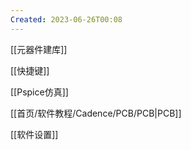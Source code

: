 ```yaml
---
Created: 2023-06-26T00:08
---
```

[[元器件建库]]

[[快捷键]]

[[Pspice仿真]]

[[首页/软件教程/Cadence/PCB/PCB|PCB]]

[[软件设置]]